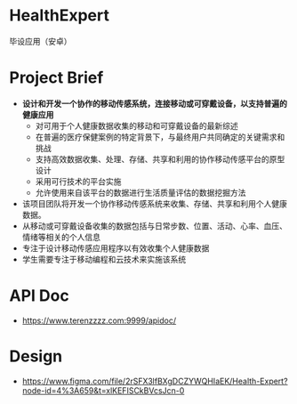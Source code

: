 # HealthExpert
毕设应用（安卓）
# Project Brief

- **设计和开发一个协作的移动传感系统，连接移动或可穿戴设备，以支持普遍的健康应用**
    - 对可用于个人健康数据收集的移动和可穿戴设备的最新综述
    - 在普遍的医疗保健案例的特定背景下，与最终用户共同确定的关键需求和挑战
    - 支持高效数据收集、处理、存储、共享和利用的协作移动传感平台的原型设计
    - 采用可行技术的平台实施
    - 允许使用来自该平台的数据进行生活质量评估的数据挖掘方法
- 该项目团队将开发一个协作移动传感系统来收集、存储、共享和利用个人健康数据。
- 从移动或可穿戴设备收集的数据包括与日常步数、位置、活动、心率、血压、情绪等相关的个人信息
- 专注于设计移动传感应用程序以有效收集个人健康数据
- 学生需要专注于移动编程和云技术来实施该系统

# API Doc
- https://www.terenzzzz.com:9999/apidoc/

# Design
- https://www.figma.com/file/2rSFX3lfBXgDCZYWQHIaEK/Health-Expert?node-id=4%3A659&t=xlKEFISCkBVcsJcn-0
